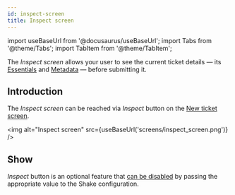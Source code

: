 ```yaml
---
id: inspect-screen
title: Inspect screen
---
```

import useBaseUrl from '@docusaurus/useBaseUrl';
import Tabs from '@theme/Tabs';
import TabItem from '@theme/TabItem';

The *Inspect screen* allows your user to see the current ticket details — its [Essentials](android/essentials.md) and [Metadata](android/metadata.md) — before submitting it.

## Introduction

The *Inspect screen* can be reached via *Inspect* button on the [New ticket screen](android/new-ticket-screen.md).

<img
  alt="Inspect screen"
  src={useBaseUrl('screens/inspect_screen.png')}
/>


## Show

*Inspect* button is an optional feature that [can be disabled](android/inspect.md) by passing the appropriate value to the Shake configuration.
